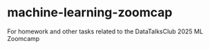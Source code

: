 # machine-learning-zoomcap
For homework and other tasks related to the DataTalksClub 2025 ML Zoomcamp
